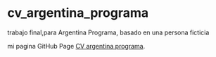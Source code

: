 # cv_argentina_programa
trabajo final,para Argentina Programa, basado en una persona ficticia

mi pagina GitHub Page [CV argentina programa](https://johannachavez.github.io/cv_argentina_programa/).
